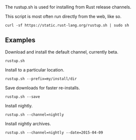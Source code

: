 The rustup.sh is used for installing from Rust release channels.

This script is most often run directly from the web, like so.

```
curl -sf https://static.rust-lang.org/rustup.sh | sudo sh
```

## Examples

Download and install the default channel, currently beta.

```
rustup.sh
```

Install to a particular location.

```
rustup.sh --prefix=my/install/dir
```

Save downloads for faster re-installs.

```
rustup.sh --save
```

Install nightly.

```
rustup.sh --channel=nightly
```

Install nightly archives.

```
rustup.sh --channel=nightly --date=2015-04-09
```

